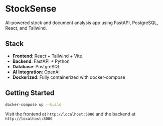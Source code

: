 # StockSense

AI-powered stock and document analysis app using FastAPI, PostgreSQL, React, and Tailwind.

## Stack

- **Frontend**: React + Tailwind + Vite
- **Backend**: FastAPI + Python
- **Database**: PostgreSQL
- **AI Integration**: OpenAI
- **Dockerized**: Fully containerized with docker-compose

## Getting Started

```bash
docker-compose up --build
```

Visit the frontend at `http://localhost:3000` and the backend at `http://localhost:8000`
